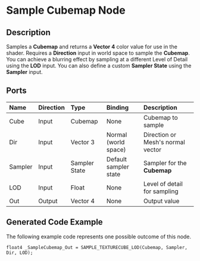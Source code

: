 # Sample Cubemap Node

## Description

Samples a **Cubemap** and returns a **Vector 4** color value for use in the shader. Requires a **Direction** input in world space to sample the **Cubemap**. You can achieve a blurring effect by sampling at a different Level of Detail using the **LOD** input. You can also define a custom **Sampler State** using the **Sampler** input.

## Ports

| Name        | Direction           | Type  | Binding | Description |
|:------------ |:-------------|:-----|:---|:---|
| Cube | Input      |    Cubemap | None | Cubemap to sample |
| Dir | Input | Vector 3 | Normal (world space) | Direction or Mesh's normal vector |
| Sampler | Input |	Sampler State | Default sampler state | Sampler for the **Cubemap** |
| LOD | Input      |    Float    | None | Level of detail for sampling |
| Out | Output      | Vector 4 | None | Output value |

## Generated Code Example

The following example code represents one possible outcome of this node.

```
float4 _SampleCubemap_Out = SAMPLE_TEXTURECUBE_LOD(Cubemap, Sampler, Dir, LOD);
```
